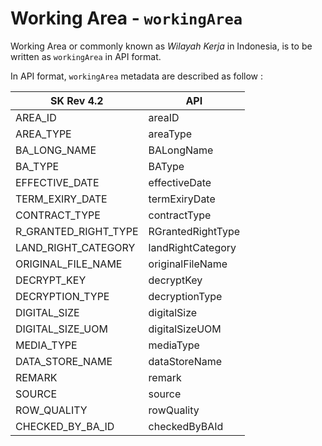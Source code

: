 # Working Area - `workingArea`

Working Area or commonly known as *Wilayah Kerja* in Indonesia, is to be written as `workingArea` in API format.

In API format, `workingArea` metadata are described as follow :

SK Rev 4.2 | API
----------- | -----------
AREA_ID                   |	areaID
AREA_TYPE                 |	areaType
BA_LONG_NAME              |	BALongName
BA_TYPE                   |	BAType
EFFECTIVE_DATE            |	effectiveDate
TERM_EXIRY_DATE           |	termExiryDate
CONTRACT_TYPE             |	contractType
R_GRANTED_RIGHT_TYPE      |	RGrantedRightType
LAND_RIGHT_CATEGORY       |	landRightCategory
ORIGINAL_FILE_NAME        |	originalFileName
DECRYPT_KEY               |	decryptKey
DECRYPTION_TYPE           |	decryptionType
DIGITAL_SIZE              |	digitalSize
DIGITAL_SIZE_UOM          |	digitalSizeUOM
MEDIA_TYPE                |	mediaType
DATA_STORE_NAME           |	dataStoreName
REMARK                    |	remark
SOURCE                    |	source
ROW_QUALITY               |	rowQuality
CHECKED_BY_BA_ID          |	checkedByBAId
